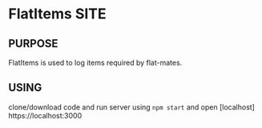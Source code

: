 # FlatItems SITE

## PURPOSE
FlatItems is used to log items required by flat-mates.

## USING
clone/download code and run server using ``` npm start ``` and open [localhost] https://localhost:3000
